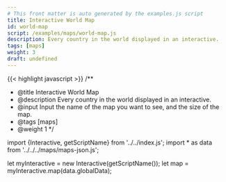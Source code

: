 ```yaml
---
# This front matter is auto generated by the examples.js script
title: Interactive World Map
id: world-map
script: /examples/maps/world-map.js
description: Every country in the world displayed in an interactive.
tags: [maps]
weight: 3
draft: undefined
---
```


{{< highlight javascript >}}
/**
* @title Interactive World Map
* @description Every country in the world displayed in an interactive.
* @input Input the name of the map you want to see, and the size of the map.
* @tags [maps]
* @weight 1
*/

import {Interactive, getScriptName} from '../../index.js';
import * as data from '../../../maps/maps-json.js';

let myInteractive = new Interactive(getScriptName());
let map = myInteractive.map(data.globalData);
